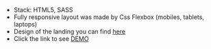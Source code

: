 - Stack: HTML5, SASS
 - Fully responsive layout was made by Css Flexbox (mobiles, tablets, laptops)
 - Design of the landing you can find [here](https://www.figma.com/file/i8XiqSgs44QEVPHuMbkNO2/museum-prototype?node-id=323%3A1957)
 - Click the link to see [DEMO](https://YuriiFitsyk.github.io/NAMU)
